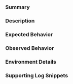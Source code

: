 <!--
For urgent operational issues, please contact AWS Support directly.
https://aws.amazon.com/premiumsupport/

For potential security issues, please do not post it in the Issues.
Instead, please follow the instructions https://aws.amazon.com/security/vulnerability-reporting/ or email AWS security directly at aws-security@amazon.com.

Please provide the following information:
-->


### Summary
<!-- Please provide a brief outline of the issue -->


### Description
<!-- Provide detailed information about this issue -->



<!-- Not required for feature requests -->
### Expected Behavior


### Observed Behavior


### Environment Details
<!--
Examples:
* docker info
* curl http://localhost:51678/v1/metadata
* df -h
-->


### Supporting Log Snippets
<!--
Please have a look at https://github.com/awslabs/ecs-logs-collector
for the data we typically require for investigation

Please note that GitHub issues are public, remove sensitive data from logs before posting.
If you are not comfortable posting your logs here, please let us know and we
can provide an alternate method.
-->


